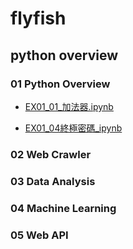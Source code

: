 # flyfish


## python overview
### 01 Python Overview
- [EX01_01_加法器.ipynb](https://github.com/FlyFish0203/flyfish/blob/c93a4bf16ec12d621b97529275c4d7d17d4286ca/EX01_01_%E5%8A%A0%E6%B3%95%E5%99%A8.ipynb)

- [EX01_04終極密碼_ipynb](「EX01_04終極密碼_ipynb」的副本.ipynb)

### 02 Web Crawler

### 03 Data Analysis

### 04 Machine Learning

### 05 Web API
